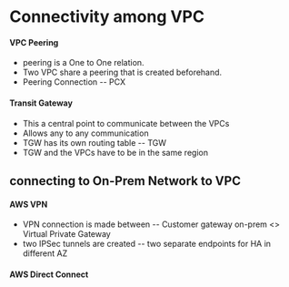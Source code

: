 # Connectivity among VPC

#### VPC Peering
- peering is a One to One relation.
- Two VPC share a peering that is created beforehand.
- Peering Connection -- PCX

#### Transit Gateway
- This a central point to communicate between the VPCs
- Allows any to any communication
- TGW has its own routing table -- TGW
- TGW and the VPCs have to be in the same region

## connecting to On-Prem Network to VPC
#### AWS VPN
- VPN connection is made between -- Customer gateway on-prem <> Virtual Private Gateway
- two IPSec tunnels are created -- two separate endpoints for HA in different AZ

#### AWS Direct Connect



